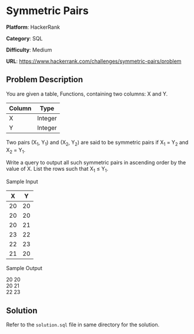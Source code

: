 # Symmetric Pairs

**Platform**: HackerRank

**Category**: SQL

**Difficulty**: Medium

**URL**: https://www.hackerrank.com/challenges/symmetric-pairs/problem

## Problem Description

You are given a table, Functions, containing two columns: X and Y.

| Column | Type |
|-|-|
| X | Integer |
| Y | Integer |

Two pairs (X<sub>1</sub>, Y<sub>1</sub>) and (X<sub>2</sub>, Y<sub>2</sub>) are said to be symmetric pairs if X<sub>1</sub> = Y<sub>2</sub> and X<sub>2</sub> = Y<sub>1</sub>.

Write a query to output all such symmetric pairs in ascending order by the value of X. List the rows such that X<sub>1</sub> ≤ Y<sub>1</sub>.

Sample Input

| X | Y |
|-|-|
| 20 | 20 |
| 20 | 20 |
| 20 | 21 |
| 23 | 22 |
| 22 | 23 |
| 21 | 20 |

Sample Output

20 20  
20 21  
22 23  

## Solution

Refer to the `solution.sql` file in same directory for the solution.